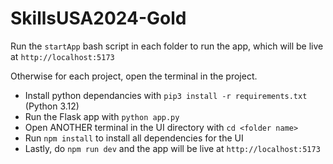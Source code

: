 # SkillsUSA2024-Gold

Run the `startApp` bash script in each folder to run the app, which will be live at `http://localhost:5173`

Otherwise for each project, open the terminal in the project. 

- Install python dependancies with `pip3 install -r requirements.txt` (Python 3.12)
- Run the Flask app with `python app.py`
- Open ANOTHER terminal in the UI directory with `cd <folder name>`
- Run `npm install` to install all dependencies for the UI
- Lastly, do `npm run dev` and the app will be live at `http://localhost:5173`